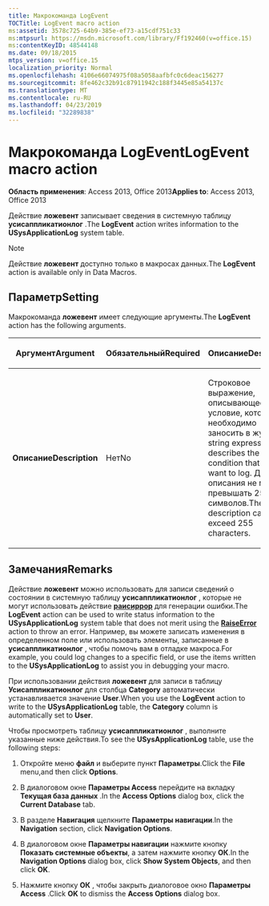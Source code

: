 ```yaml
---
title: Макрокоманда LogEvent
TOCTitle: LogEvent macro action
ms:assetid: 3578c725-64b9-385e-ef73-a15cdf751c33
ms:mtpsurl: https://msdn.microsoft.com/library/Ff192460(v=office.15)
ms:contentKeyID: 48544148
ms.date: 09/18/2015
mtps_version: v=office.15
localization_priority: Normal
ms.openlocfilehash: 4106e66074975f08a5058aafbfc0c6deac156277
ms.sourcegitcommit: 8fe462c32b91c87911942c188f3445e85a54137c
ms.translationtype: MT
ms.contentlocale: ru-RU
ms.lasthandoff: 04/23/2019
ms.locfileid: "32289838"
---
```

# <a name="logevent-macro-action"></a><span data-ttu-id="e1a01-102">Макрокоманда LogEvent</span><span class="sxs-lookup"><span data-stu-id="e1a01-102">LogEvent macro action</span></span>

<span data-ttu-id="e1a01-103">**Область применения**: Access 2013, Office 2013</span><span class="sxs-lookup"><span data-stu-id="e1a01-103">**Applies to**: Access 2013, Office 2013</span></span>

<span data-ttu-id="e1a01-104">Действие **ложевент** записывает сведения в системную таблицу **усисаппликатионлог** .</span><span class="sxs-lookup"><span data-stu-id="e1a01-104">The **LogEvent** action writes information to the **USysApplicationLog** system table.</span></span>

> [!NOTE]
> <span data-ttu-id="e1a01-105">Действие **ложевент** доступно только в макросах данных.</span><span class="sxs-lookup"><span data-stu-id="e1a01-105">The **LogEvent** action is available only in Data Macros.</span></span>

## <a name="setting"></a><span data-ttu-id="e1a01-106">Параметр</span><span class="sxs-lookup"><span data-stu-id="e1a01-106">Setting</span></span>

<span data-ttu-id="e1a01-107">Макрокоманда **ложевент** имеет следующие аргументы.</span><span class="sxs-lookup"><span data-stu-id="e1a01-107">The **LogEvent** action has the following arguments.</span></span>

<table>
<colgroup>
<col style="width: 33%" />
<col style="width: 33%" />
<col style="width: 33%" />
</colgroup>
<thead>
<tr class="header">
<th><p><span data-ttu-id="e1a01-108">Аргумент</span><span class="sxs-lookup"><span data-stu-id="e1a01-108">Argument</span></span></p></th>
<th><p><span data-ttu-id="e1a01-109">Обязательный</span><span class="sxs-lookup"><span data-stu-id="e1a01-109">Required</span></span></p></th>
<th><p><span data-ttu-id="e1a01-110">Описание</span><span class="sxs-lookup"><span data-stu-id="e1a01-110">Description</span></span></p></th>
</tr>
</thead>
<tbody>
<tr class="odd">
<td><p><span data-ttu-id="e1a01-111"><strong>Описание</strong></span><span class="sxs-lookup"><span data-stu-id="e1a01-111"><strong>Description</strong></span></span></p></td>
<td><p><span data-ttu-id="e1a01-112">Нет</span><span class="sxs-lookup"><span data-stu-id="e1a01-112">No</span></span></p></td>
<td><p><span data-ttu-id="e1a01-113">Строковое выражение, описывающее условие, которое необходимо заносить в журнал.</span><span class="sxs-lookup"><span data-stu-id="e1a01-113">A string expression that describes the condition that you want to log.</span></span> <span data-ttu-id="e1a01-114">Длина описания не может превышать 255 символов.</span><span class="sxs-lookup"><span data-stu-id="e1a01-114">The description cannot exceed 255 characters.</span></span></p></td>
</tr>
</tbody>
</table>

## <a name="remarks"></a><span data-ttu-id="e1a01-115">Замечания</span><span class="sxs-lookup"><span data-stu-id="e1a01-115">Remarks</span></span>

<span data-ttu-id="e1a01-116">Действие **ложевент** можно использовать для записи сведений о состоянии в системную таблицу **усисаппликатионлог** , которые не могут использовать действие **[раисиррор](raiseerror-macro-action.md)** для генерации ошибки.</span><span class="sxs-lookup"><span data-stu-id="e1a01-116">The **LogEvent** action can be used to write status information to the **USysApplicationLog** system table that does not merit using the **[RaiseError](raiseerror-macro-action.md)** action to throw an error.</span></span> <span data-ttu-id="e1a01-117">Например, вы можете записать изменения в определенном поле или использовать элементы, записанные в **усисаппликатионлог** , чтобы помочь вам в отладке макроса.</span><span class="sxs-lookup"><span data-stu-id="e1a01-117">For example, you could log changes to a specific field, or use the items written to the **USysApplicationLog** to assist you in debugging your macro.</span></span>

<span data-ttu-id="e1a01-118">При использовании действия **ложевент** для записи в таблицу **Усисаппликатионлог** для столбца **Category** автоматически устанавливается значение **User**.</span><span class="sxs-lookup"><span data-stu-id="e1a01-118">When you use the **LogEvent** action to write to the **USysApplicationLog** table, the **Category** column is automatically set to **User**.</span></span>

<span data-ttu-id="e1a01-119">Чтобы просмотреть таблицу **усисаппликатионлог** , выполните указанные ниже действия.</span><span class="sxs-lookup"><span data-stu-id="e1a01-119">To see the **USysApplicationLog** table, use the following steps:</span></span>

1.  <span data-ttu-id="e1a01-120">Откройте меню **файл** и выберите пункт **Параметры**.</span><span class="sxs-lookup"><span data-stu-id="e1a01-120">Click the **File** menu,and then click **Options**.</span></span>

2.  <span data-ttu-id="e1a01-121">В диалоговом окне **Параметры Access** перейдите на вкладку **Текущая база данных** .</span><span class="sxs-lookup"><span data-stu-id="e1a01-121">In the **Access Options** dialog box, click the **Current Database** tab.</span></span>

3.  <span data-ttu-id="e1a01-122">В разделе **Навигация** щелкните **Параметры навигации**.</span><span class="sxs-lookup"><span data-stu-id="e1a01-122">In the **Navigation** section, click **Navigation Options**.</span></span>

4.  <span data-ttu-id="e1a01-123">В диалоговом окне **Параметры навигации** нажмите кнопку **Показать системные объекты**, а затем нажмите кнопку **ОК**.</span><span class="sxs-lookup"><span data-stu-id="e1a01-123">In the **Navigation Options** dialog box, click **Show System Objects**, and then click **OK**.</span></span>

5.  <span data-ttu-id="e1a01-124">Нажмите кнопку **ОК** , чтобы закрыть диалоговое окно **Параметры Access** .</span><span class="sxs-lookup"><span data-stu-id="e1a01-124">Click **OK** to dismiss the **Access Options** dialog box.</span></span>

